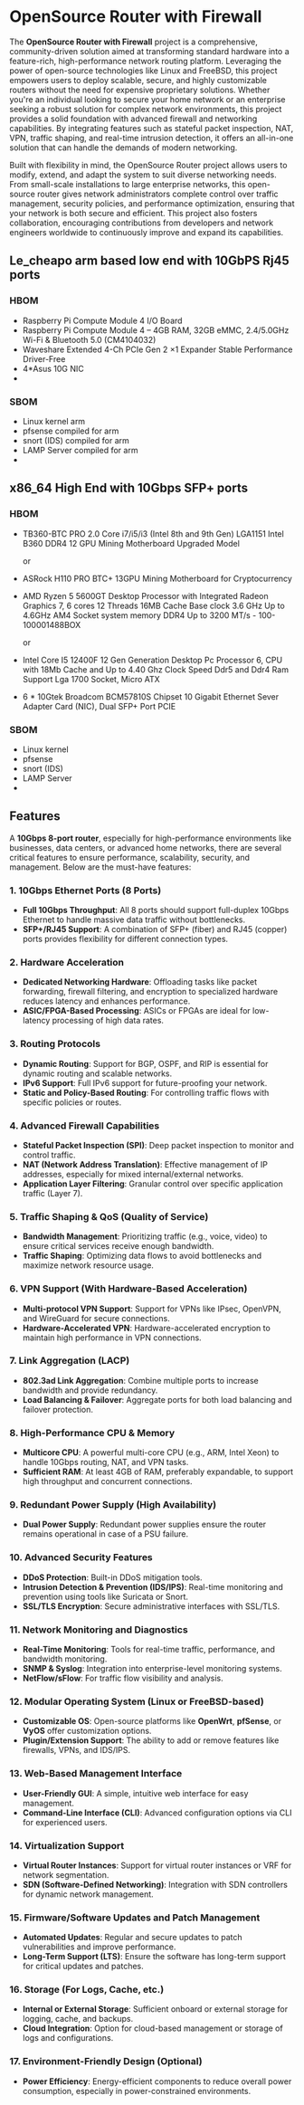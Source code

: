 # OpenSource Router with Firewall

The **OpenSource Router with Firewall** project is a comprehensive, community-driven solution aimed at transforming standard hardware into a feature-rich, high-performance network routing platform. Leveraging the power of open-source technologies like Linux and FreeBSD, this project empowers users to deploy scalable, secure, and highly customizable routers without the need for expensive proprietary solutions. Whether you're an individual looking to secure your home network or an enterprise seeking a robust solution for complex network environments, this project provides a solid foundation with advanced firewall and networking capabilities. By integrating features such as stateful packet inspection, NAT, VPN, traffic shaping, and real-time intrusion detection, it offers an all-in-one solution that can handle the demands of modern networking.

Built with flexibility in mind, the OpenSource Router project allows users to modify, extend, and adapt the system to suit diverse networking needs. From small-scale installations to large enterprise networks, this open-source router gives network administrators complete control over traffic management, security policies, and performance optimization, ensuring that your network is both secure and efficient. This project also fosters collaboration, encouraging contributions from developers and network engineers worldwide to continuously improve and expand its capabilities.

## Le_cheapo arm based low end with 10GbPS Rj45 ports
### HBOM
- Raspberry Pi Compute Module 4 I/O Board
- Raspberry Pi Compute Module 4 – 4GB RAM, 32GB eMMC, 2.4/5.0GHz Wi-Fi & Bluetooth 5.0 (CM4104032)
- Waveshare Extended 4-Ch PCIe Gen 2 ×1 Expander Stable Performance Driver-Free
- 4*Asus 10G NIC
- 
### SBOM

- Linux kernel arm
- pfsense compiled for arm
- snort (IDS) compiled for arm
- LAMP Server compiled for arm
- 
## x86_64 High End with  10Gbps SFP+ ports
### HBOM

- TB360-BTC PRO 2.0 Core i7/i5/i3 (Intel 8th and 9th Gen) LGA1151 Intel B360 DDR4 12 GPU Mining Motherboard Upgraded Model 
    
    or 
- ASRock H110 PRO BTC+ 13GPU Mining Motherboard for Cryptocurrency
- AMD Ryzen 5 5600GT Desktop Processor with Integrated Radeon Graphics 7, 6 cores 12 Threads 16MB Cache Base clock 3.6 GHz Up to 4.6GHz AM4 Socket system memory DDR4 Up to 3200 MT/s - 100-100001488BOX 
 
    or

- Intel Core I5 12400F 12 Gen Generation Desktop Pc Processor 6, CPU with 18Mb Cache and Up to 4.40 Ghz Clock Speed Ddr5 and Ddr4 Ram Support Lga 1700 Socket, Micro ATX
- 6 * 10Gtek Broadcom BCM57810S Chipset 10 Gigabit Ethernet Sever Adapter Card (NIC), Dual SFP+ Port PCIE

### SBOM

- Linux kernel
- pfsense
- snort (IDS)
- LAMP Server
- 
## Features
A **10Gbps 8-port router**, especially for high-performance environments like businesses, data centers, or advanced home networks, there are several critical features to ensure performance, scalability, security, and management. Below are the must-have features:

### 1. 10Gbps Ethernet Ports (8 Ports)
- **Full 10Gbps Throughput**: All 8 ports should support full-duplex 10Gbps Ethernet to handle massive data traffic without bottlenecks.
- **SFP+/RJ45 Support**: A combination of SFP+ (fiber) and RJ45 (copper) ports provides flexibility for different connection types.

### 2. Hardware Acceleration
- **Dedicated Networking Hardware**: Offloading tasks like packet forwarding, firewall filtering, and encryption to specialized hardware reduces latency and enhances performance.
- **ASIC/FPGA-Based Processing**: ASICs or FPGAs are ideal for low-latency processing of high data rates.

### 3. Routing Protocols
- **Dynamic Routing**: Support for BGP, OSPF, and RIP is essential for dynamic routing and scalable networks.
- **IPv6 Support**: Full IPv6 support for future-proofing your network.
- **Static and Policy-Based Routing**: For controlling traffic flows with specific policies or routes.

### 4. Advanced Firewall Capabilities
- **Stateful Packet Inspection (SPI)**: Deep packet inspection to monitor and control traffic.
- **NAT (Network Address Translation)**: Effective management of IP addresses, especially for mixed internal/external networks.
- **Application Layer Filtering**: Granular control over specific application traffic (Layer 7).

### 5. Traffic Shaping & QoS (Quality of Service)
- **Bandwidth Management**: Prioritizing traffic (e.g., voice, video) to ensure critical services receive enough bandwidth.
- **Traffic Shaping**: Optimizing data flows to avoid bottlenecks and maximize network resource usage.

### 6. VPN Support (With Hardware-Based Acceleration)
- **Multi-protocol VPN Support**: Support for VPNs like IPsec, OpenVPN, and WireGuard for secure connections.
- **Hardware-Accelerated VPN**: Hardware-accelerated encryption to maintain high performance in VPN connections.

### 7. Link Aggregation (LACP)
- **802.3ad Link Aggregation**: Combine multiple ports to increase bandwidth and provide redundancy.
- **Load Balancing & Failover**: Aggregate ports for both load balancing and failover protection.

### 8. High-Performance CPU & Memory
- **Multicore CPU**: A powerful multi-core CPU (e.g., ARM, Intel Xeon) to handle 10Gbps routing, NAT, and VPN tasks.
- **Sufficient RAM**: At least 4GB of RAM, preferably expandable, to support high throughput and concurrent connections.

### 9. Redundant Power Supply (High Availability)
- **Dual Power Supply**: Redundant power supplies ensure the router remains operational in case of a PSU failure.

### 10. Advanced Security Features
- **DDoS Protection**: Built-in DDoS mitigation tools.
- **Intrusion Detection & Prevention (IDS/IPS)**: Real-time monitoring and prevention using tools like Suricata or Snort.
- **SSL/TLS Encryption**: Secure administrative interfaces with SSL/TLS.

### 11. Network Monitoring and Diagnostics
- **Real-Time Monitoring**: Tools for real-time traffic, performance, and bandwidth monitoring.
- **SNMP & Syslog**: Integration into enterprise-level monitoring systems.
- **NetFlow/sFlow**: For traffic flow visibility and analysis.

### 12. Modular Operating System (Linux or FreeBSD-based)
- **Customizable OS**: Open-source platforms like **OpenWrt**, **pfSense**, or **VyOS** offer customization options.
- **Plugin/Extension Support**: The ability to add or remove features like firewalls, VPNs, and IDS/IPS.

### 13. Web-Based Management Interface
- **User-Friendly GUI**: A simple, intuitive web interface for easy management.
- **Command-Line Interface (CLI)**: Advanced configuration options via CLI for experienced users.

### 14. Virtualization Support
- **Virtual Router Instances**: Support for virtual router instances or VRF for network segmentation.
- **SDN (Software-Defined Networking)**: Integration with SDN controllers for dynamic network management.

### 15. Firmware/Software Updates and Patch Management
- **Automated Updates**: Regular and secure updates to patch vulnerabilities and improve performance.
- **Long-Term Support (LTS)**: Ensure the software has long-term support for critical updates and patches.

### 16. Storage (For Logs, Cache, etc.)
- **Internal or External Storage**: Sufficient onboard or external storage for logging, cache, and backups.
- **Cloud Integration**: Option for cloud-based management or storage of logs and configurations.

### 17. Environment-Friendly Design (Optional)
- **Power Efficiency**: Energy-efficient components to reduce overall power consumption, especially in power-constrained environments.


